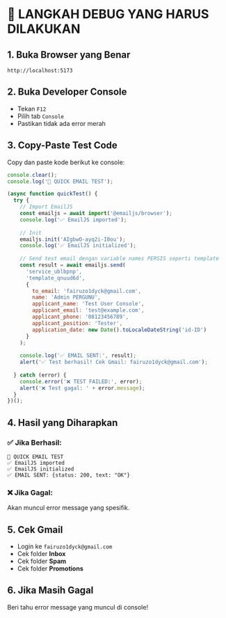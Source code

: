 # 🧪 LANGKAH DEBUG YANG HARUS DILAKUKAN

## 1. Buka Browser yang Benar
```
http://localhost:5173
```

## 2. Buka Developer Console
- Tekan `F12`
- Pilih tab `Console`
- Pastikan tidak ada error merah

## 3. Copy-Paste Test Code
Copy dan paste kode berikut ke console:

```javascript
console.clear();
console.log('🧪 QUICK EMAIL TEST');

(async function quickTest() {
  try {
    // Import EmailJS
    const emailjs = await import('@emailjs/browser');
    console.log('✅ EmailJS imported');
    
    // Init
    emailjs.init('AIgbwO-ayq2i-I0ou');
    console.log('✅ EmailJS initialized');
    
    // Send test email dengan variable names PERSIS seperti template
    const result = await emailjs.send(
      'service_ublbpnp', 
      'template_qnuud6d', 
      {
        to_email: 'fairuzo1dyck@gmail.com',
        name: 'Admin PERGUNU',
        applicant_name: 'Test User Console',
        applicant_email: 'test@example.com',
        applicant_phone: '08123456789',
        applicant_position: 'Tester',
        application_date: new Date().toLocaleDateString('id-ID')
      }
    );
    
    console.log('✅ EMAIL SENT:', result);
    alert('✅ Test berhasil! Cek Gmail: fairuzo1dyck@gmail.com');
    
  } catch (error) {
    console.error('❌ TEST FAILED:', error);
    alert('❌ Test gagal: ' + error.message);
  }
})();
```

## 4. Hasil yang Diharapkan

### ✅ Jika Berhasil:
```
🧪 QUICK EMAIL TEST
✅ EmailJS imported
✅ EmailJS initialized
✅ EMAIL SENT: {status: 200, text: "OK"}
```

### ❌ Jika Gagal:
Akan muncul error message yang spesifik.

## 5. Cek Gmail
- Login ke `fairuzo1dyck@gmail.com`
- Cek folder **Inbox**
- Cek folder **Spam**
- Cek folder **Promotions**

## 6. Jika Masih Gagal
Beri tahu error message yang muncul di console!
